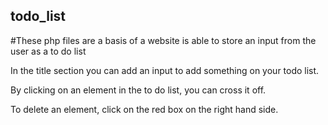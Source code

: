 ## todo_list

#These php files are a basis of a website is able to store an input from the user as a to do list

In the title section you can add an input to add something on your todo list.

By clicking on an element in the to do list, you can cross it off.

To delete an element, click on the red box on the right hand side.
